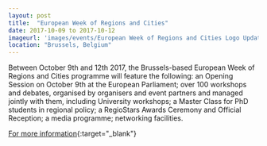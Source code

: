 ```yaml
---
layout: post
title:  "European Week of Regions and Cities"
date: 2017-10-09 to 2017-10-12
imageurl: 'images/events/European Week of Regions and Cities Logo Update.jpg'
location: "Brussels, Belgium"
---
```

Between October 9th and 12th 2017, the Brussels-based European Week of Regions and Cities programme will feature the following: an Opening Session on October 9th at the European Parliament; over 100 workshops and debates, organised by organisers and event partners and managed jointly with them, including University workshops; a Master Class for PhD students in regional policy; a RegioStars Awards Ceremony and Official Reception; a media programme; networking facilities.

[For more information](http://ec.europa.eu/regional_policy/regions-and-cities/2017/index.cfm){:target="_blank"} 
